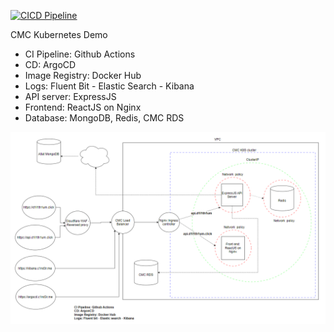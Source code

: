 [![CICD Pipeline](https://github.com/UPI05/Demo_CMC_K8S/actions/workflows/docker-image.yml/badge.svg?branch=master)](https://github.com/UPI05/Demo_CMC_K8S/actions/workflows/docker-image.yml)

CMC Kubernetes Demo

- CI Pipeline: Github Actions
- CD: ArgoCD
- Image Registry: Docker Hub
- Logs: Fluent Bit - Elastic Search - Kibana
- API server: ExpressJS
- Frontend: ReactJS on Nginx
- Database: MongoDB, Redis, CMC RDS


![Structure](./stureture.PNG)